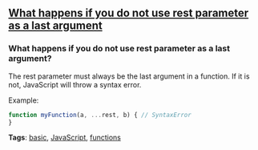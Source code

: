 ## [What happens if you do not use rest parameter as a last argument](#what-happens-if-you-do-not-use-rest-parameter-as-a-last-argument)

### What happens if you do not use rest parameter as a last argument?

The rest parameter must always be the last argument in a function. If it is not, JavaScript will throw a syntax error.

Example:

```javascript
function myFunction(a, ...rest, b) { // SyntaxError
}
```

**Tags**: [basic](./level/basic), [JavaScript](./theme/javascript), [functions](./theme/functions)


